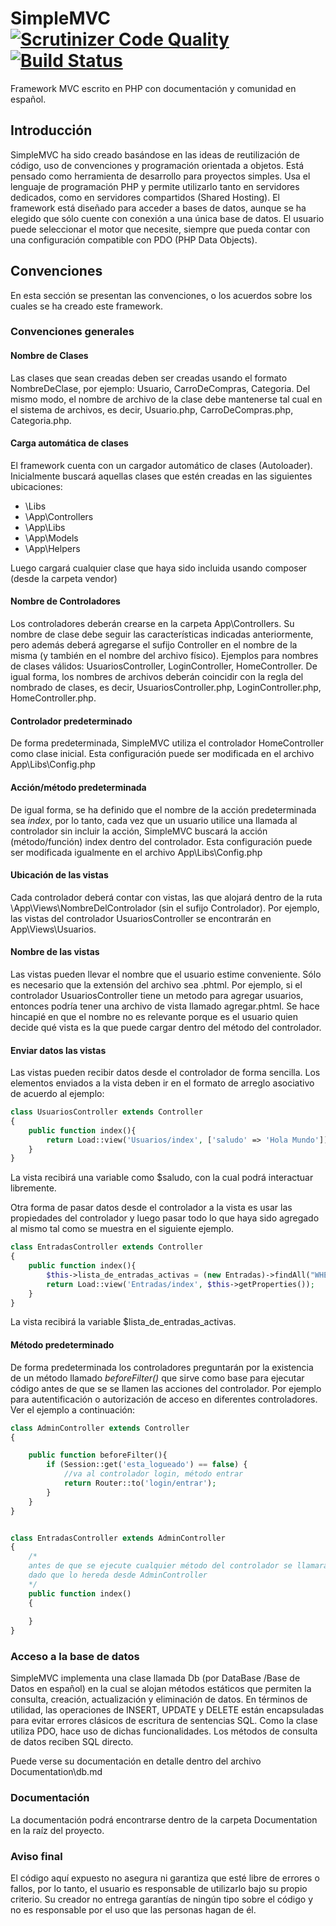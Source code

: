 # SimpleMVC  [![Scrutinizer Code Quality](https://scrutinizer-ci.com/g/nelsonrojasn/SimpleMVC/badges/quality-score.png?b=main)](https://scrutinizer-ci.com/g/nelsonrojasn/SimpleMVC/?branch=main) [![Build Status](https://scrutinizer-ci.com/g/nelsonrojasn/SimpleMVC/badges/build.png?b=main)](https://scrutinizer-ci.com/g/nelsonrojasn/SimpleMVC/build-status/main)
Framework MVC escrito en PHP con documentación y comunidad en español.

## Introducción
SimpleMVC ha sido creado basándose en las ideas de reutilización de código, uso de convenciones y programación orientada a objetos.
Está pensado como herramienta de desarrollo para proyectos simples.
Usa el lenguaje de programación PHP y permite utilizarlo tanto en servidores dedicados, como en servidores compartidos (Shared Hosting).
El framework está diseñado para acceder a bases de datos, aunque se ha elegido que sólo cuente con conexión a una única base de datos. 
El usuario puede seleccionar el motor que necesite, siempre que pueda contar con una configuración compatible con PDO (PHP Data Objects).

## Convenciones
En esta sección se presentan las convenciones, o los acuerdos sobre los cuales se ha creado este framework. 

### Convenciones generales

#### Nombre de Clases
Las clases que sean creadas deben ser creadas usando el formato NombreDeClase, por ejemplo: Usuario, CarroDeCompras, Categoria. Del mismo modo, el nombre de archivo de la clase debe mantenerse tal cual en el sistema de archivos, es decir, Usuario.php, CarroDeCompras.php, Categoria.php.

#### Carga automática de clases
El framework cuenta con un cargador automático de clases (Autoloader). Inicialmente buscará aquellas clases que estén creadas en las siguientes ubicaciones:
- \Libs
- \App\Controllers
- \App\Libs
- \App\Models
- \App\Helpers

Luego cargará cualquier clase que haya sido incluida usando composer (desde la carpeta vendor)

#### Nombre de Controladores
Los controladores deberán crearse en la carpeta App\Controllers. Su nombre de clase debe seguir las características indicadas anteriormente, pero además deberá agregarse el sufijo Controller en el nombre de la misma (y también en el nombre del archivo físico). Ejemplos para nombres de clases válidos: UsuariosController, LoginController, HomeController. De igual forma, los nombres de archivos deberán coincidir con la regla del nombrado de clases, es decir, UsuariosController.php, LoginController.php, HomeController.php.

#### Controlador predeterminado
De forma predeterminada, SimpleMVC utiliza el controlador HomeController como clase inicial. Esta configuración puede ser modificada en el archivo App\Libs\Config.php

#### Acción/método predeterminada
De igual forma, se ha definido que el nombre de la acción predeterminada sea *index*, por lo tanto, cada vez que un usuario utilice una llamada al controlador sin incluir la acción, SimpleMVC buscará la acción (método/función) index dentro del controlador. Esta configuración puede ser modificada igualmente en el archivo App\Libs\Config.php

#### Ubicación de las vistas
Cada controlador deberá contar con vistas, las que alojará dentro de la ruta \App\Views\NombreDelControlador (sin el sufijo Controlador). Por ejemplo, las vistas del controlador UsuariosController se encontrarán en App\Views\Usuarios.

#### Nombre de las vistas
Las vistas pueden llevar el nombre que el usuario estime conveniente. Sólo es necesario que la extensión del archivo sea .phtml. Por ejemplo, si el controlador UsuariosController tiene un metodo para agregar usuarios, entonces podría tener una archivo de vista llamado agregar.phtml. Se hace hincapié en que el nombre no es relevante porque es el usuario quien decide qué vista es la que puede cargar dentro del método del controlador.

#### Enviar datos las vistas
Las vistas pueden recibir datos desde el controlador de forma sencilla. Los elementos enviados a la vista deben ir en el formato de arreglo asociativo de acuerdo al ejemplo:

```php
class UsuariosController extends Controller
{
    public function index(){
        return Load::view('Usuarios/index', ['saludo' => 'Hola Mundo']);
    }
}
```

La vista recibirá una variable como $saludo, con la cual podrá interactuar libremente.

Otra forma de pasar datos desde el controlador a la vista es usar las propiedades del controlador y luego pasar todo lo que haya sido agregado al mismo tal como se muestra en el siguiente ejemplo.

```php
class EntradasController extends Controller
{
    public function index(){
        $this->lista_de_entradas_activas = (new Entradas)->findAll("WHERE activa = 1");
        return Load::view('Entradas/index', $this->getProperties());
    }
}
```

La vista recibirá la variable $lista_de_entradas_activas.


#### Método predeterminado
De forma predeterminada los controladores preguntarán por la existencia de un método llamado *beforeFilter()* que sirve como base para ejecutar código antes de que se se llamen las acciones del controlador. Por ejemplo para autentificación o autorización de acceso en diferentes controladores. Ver el ejemplo a continuación:

```php
class AdminController extends Controller
{

    public function beforeFilter(){
        if (Session::get('esta_logueado') == false) {
            //va al controlador login, método entrar
            return Router::to('login/entrar'); 
        }
    }
}


class EntradasController extends AdminController
{
    /*
    antes de que se ejecute cualquier método del controlador se llamará a beforeFilter
    dado que lo hereda desde AdminController
    */
    public function index()
    {
        
    }
}
```

### Acceso a la base de datos
SimpleMVC implementa una clase llamada Db (por DataBase /Base de Datos en español) en la cual se alojan métodos estáticos que permiten la consulta, creación, actualización y eliminación de datos. En términos de utilidad, las operaciones de INSERT, UPDATE y DELETE están encapsuladas para evitar errores clásicos de escritura de sentencias SQL. Como la clase utiliza PDO, hace uso de dichas funcionalidades. Los métodos de consulta de datos reciben SQL directo.

Puede verse su documentación en detalle dentro del archivo Documentation\db.md


### Documentación
La documentación podrá encontrarse dentro de la carpeta Documentation en la raíz del proyecto.


### Aviso final
El código aquí expuesto no asegura ni garantiza que esté libre de errores o fallos, por lo tanto, el usuario es responsable de utilizarlo bajo su propio criterio. Su creador no entrega garantías de ningún tipo sobre el código y no es responsable por el uso que las personas hagan de él.
